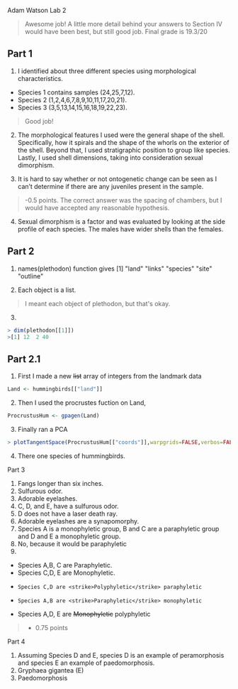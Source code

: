 Adam Watson
Lab 2

> Awesome job! A little more detail behind your answers to Section IV would have been best, but still good job. Final grade is 19.3/20

## Part 1

1)	I identified about three different species using morphological characteristics. 

+ Species 1 contains samples (24,25,7,12). 
+ Species 2 (1,2,4,6,7,8,9,10,11,17,20,21). 
+ Species 3 (3,5,13,14,15,16,18,19,22,23). 

> Good job!

2)	The morphological features I used were the general shape of the shell. Specifically, how it spirals and the shape of the whorls on the exterior of the shell. Beyond that, I used stratigraphic position to group like species. Lastly, I used shell dimensions, taking into consideration sexual dimorphism.

3)	It is hard to say whether or not ontogenetic change can be seen as I can’t determine if there are any juveniles present in the sample. 

> -0.5 points. The correct answer was the spacing of chambers, but I would have accepted any reasonable hypothesis.

4)	Sexual dimorphism is a factor and was evaluated by looking at the side profile of each species. The males have wider shells than the females.


## Part 2
1)	names(plethodon) function gives [1] "land"    "links"   "species" "site"    "outline"

2)	Each object is a list. 

> I meant each object of plethodon, but that's okay.

3)	

````R
> dim(plethodon[[1]])
>[1] 12  2 40
````

## Part 2.1
	 
1)	First I made a new <strike>list</strike> array of integers from the landmark data 

````R
Land <- hummingbirds[["land"]]
````

2)	 Then I used the procrustes fuction on Land, 

````R
ProcrustusHum <- gpagen(Land) 
````

3)	Finally ran a PCA

````R
> plotTangentSpace(ProcrustusHum[["coords"]],warpgrids=FALSE,verbos=FALSE)   
````

4)	There one species of hummingbirds.

Part 3
1)	Fangs longer than six inches.
2)	Sulfurous odor.
3)	Adorable eyelashes. 
4)	C, D, and E, have a sulfurous odor. 
5)	D does not have a laser death ray.
6)	Adorable eyelashes are a synapomorphy.
7)	Species A  is a monophyletic group, B and C are a paraphyletic group and D and E a monophyletic group.
8)	No, because it would be paraphyletic
9)	
+ 	Species A,B, C are Paraphyletic.
+ 	Species C,D, E are Monophyletic. 
+	  Species C,D are <strike>Polyphyletic</strike> paraphyletic 
+	  Species A,B are <strike>Paraphyletic</strike> monophyletic
+ 	Species A,D, E are <strike>Monophyletic</strike> polyphyletic

> - 0.75 points

Part 4
1)	Assuming Species D and E, species D is an example of peramorphosis and species E an example of paedomorphosis. 
2)	Gryphaea gigantea (E)
3)	Paedomorphosis 



